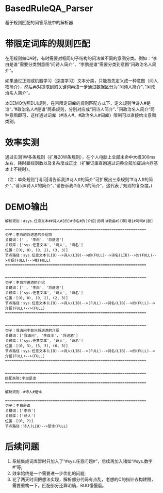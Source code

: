 # BasedRuleQA_Parser
基于规则匹配的问答系统中的解析器

# 带限定词库的规则匹配
在用规则做QA时，有时需要对相同句子结构的问法做不同的意图分类。例如：“李白是谁”需要分类到意图“问诗人简介”、“李鹏是谁”需要分类到意图”问政治名人简介“。

如果通过正则或机器学习（深度学习）文本分类，只能首先定义成一种意图（问人物简介），然后再对提取到的关键词再进一步通过数据区分为“问诗人简介”、”问政治名人简介“。

本DEMO仿照DUI规则，在带限定词库的规则匹配方式下，定义规则”#诗人#是谁“、”#政治名人#是谁“两条规则，分别对应成“问诗人简介”、”问政治名人简介“两种意图即可，这样通过词库（#诗人#、#政治名人#词库）限制可以直接给出意图类别。

# 效率实测
通过实测1W多条规则（扩展20W条规则），在个人电脑上全部未命中大概300ms左右，耗时跟规则数以及复杂度成正比（扩展词库查询通过词典全部加载进内存基本上不耗时）。

（注：单条规则”[请问|请告诉我]#诗人#的简介"可扩展出三条规则”#诗人#的简介"、”请问#诗人#的简介"、”请告诉我#诗人#的简介"，这代表了规则的复杂度。)


# DEMO输出
```
解析规则：#sys.任意文本##诗人#[的]#诗名#的(介绍|说明|#歌曲#)[啊|哦|#呵呵#|额]

=================================================================
句子：李白的将进酒的介绍哦
关键词：['', '李白', '将进酒']
关联库：['sys.任意文本', '诗人', '诗名']
位置：[(0, 0), (0, 2), (3, 3)]
节点路径：sys.任意文本(LIB)-->诗人(LIB)-->的(FULL)-->诗名(LIB)-->的(FULL)-->介绍(FULL)-->哦(FULL)
=================================================================


=================================================================
句子：李白将进酒的介绍
关键词：['', '李白', '将进酒']
关联库：['sys.任意文本', '诗人', '诗名']
位置：[(0, 0), (0, 2), (2, 3)]
节点路径：sys.任意文本(LIB)-->诗人(LIB)-->(FULL)-->诗名(LIB)-->的(FULL)-->介绍(FULL)-->(FULL)
=================================================================


=================================================================
句子：我请问李白冰将进酒的介绍
关键词：['我请问', '李白冰', '将进酒']
关联库：['sys.任意文本', '诗人', '诗名']
位置：[(0, 3), (3, 3), (6, 3)]
节点路径：sys.任意文本(LIB)-->诗人(LIB)-->(FULL)-->诗名(LIB)-->的(FULL)-->介绍(FULL)-->(FULL)
=================================================================


=================================================================
匹配失败:李白是谁
=================================================================

解析规则：#诗人#是谁

=================================================================
句子：李白是谁
关键词：['李白']
关联库：['诗人']
位置：[(0, 2)]
节点路径：诗人(LIB)-->是谁(FULL)

```

# 后续问题
1. 系统集成词库暂时只加入了“#sys.任意问题#”，后续再加入诸如“#sys.数字#”等;
2. 效率始终是一个需要进一步优化的问题;
3. 花了两天时间把想法实现，解析部分代码有点乱，老想的C的指针去构建图，需要重构一下，匹配部分还算明确，BUG慢慢磨。
